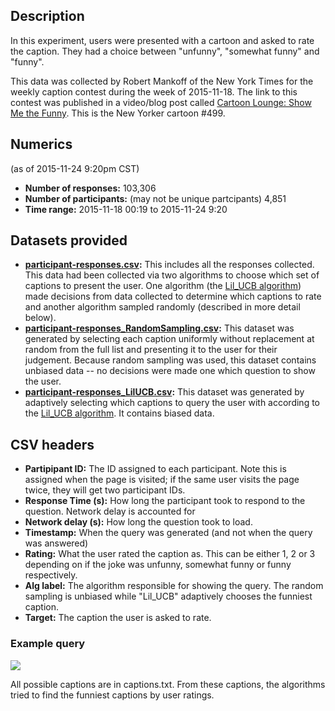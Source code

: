 ## Description
In this experiment, users were presented with a cartoon and asked to rate the
caption. They had a choice between "unfunny", "somewhat funny" and "funny".

This data was collected by Robert Mankoff of the New York Times for the
weekly caption contest during the week of 2015-11-18. The link to this contest
was published in a video/blog post called [Cartoon Lounge: Show Me the Funny].
This is the New Yorker cartoon #499.

[Cartoon Lounge: Show Me the Funny]:http://www.newyorker.com/cartoons/bob-mankoff/cartoon-lounge-show-me-the-funny

## Numerics
(as of 2015-11-24 9:20pm CST)

* **Number of responses:** 103,306
* **Number of participants:** (may not be unique partcipants) 4,851
* **Time range:** 2015-11-18 00:19 to 2015-11-24 9:20
## Datasets provided
* **[participant-responses.csv]:** This includes all the responses collected.
  This data had been collected via two algorithms to choose which set of
  captions to present the user. One algorithm (the [Lil_UCB algorithm]) made
  decisions from data collected to determine which captions to rate and another
  algorithm sampled randomly (described in more detail below).
* **[participant-responses_RandomSampling.csv]:** This dataset was generated by
  selecting each caption uniformly without replacement at random from the full list and presenting
  it to the user for their judgement. Because random sampling was used, this
  dataset contains unbiased data -- no decisions were made one which question
  to show the user.
* **[participant-responses_LilUCB.csv]:** This dataset was generated by
  adaptively selecting which captions to query the user with according to the
  [Lil_UCB algorithm]. It contains biased data.

[Lil_UCB algorithm]:http://arxiv.org/abs/1312.7308
[participant-responses_LilUCB.csv]:individual_algorithm_responses/participant-responses_LilUCB.csv
[participant-responses_RandomSampling.csv]:individual_algorithm_responses/participant-responses_RandomSampling.csv
[participant-responses.csv]:participant-responses.csv

## CSV headers
* **Partipipant ID:** The ID assigned to each participant. Note this is
  assigned when the page is visited; if the same user visits the page twice,
  they will get two participant IDs.
* **Response Time (s):** How long the participant took to respond to the
  question. Network delay is accounted for
* **Network delay (s):** How long the question took to load.
* **Timestamp:** When the query was generated (and not when the query was
  answered)
* **Rating:** What the user rated the caption as. This can be either 1, 2 or 3
  depending on if the joke was unfunny, somewhat funny or funny respectively.
* **Alg label:** The algorithm responsible for showing the query. The random
  sampling is unbiased while "Lil_UCB" adaptively chooses the funniest caption.
* **Target:** The caption the user is asked to rate.

### Example query
![](query.png)

All possible captions are in captions.txt. From these captions, the algorithms
tried to find the funniest captions by user ratings.

